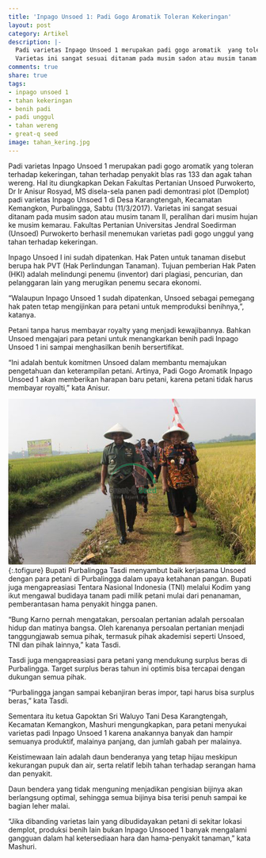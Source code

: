 ```yaml
---
title: 'Inpago Unsoed 1: Padi Gogo Aromatik Toleran Kekeringan'
layout: post
category: Artikel
description: |-
  Padi varietas Inpago Unsoed 1 merupakan padi gogo aromatik  yang toleran terhadap kekeringan, tahan terhadap penyakit blas ras 133 dan agak tahan wereng. <p />
  Varietas ini sangat sesuai ditanam pada musim sadon atau musim tanam II, peralihan dari musim hujan ke musim kemarau. Fakultas Pertanian Universitas Jendral Soedirman (Unsoed) Purwokerto berhasil menemukan varietas padi gogo unggul yang tahan terhadap kekeringan.
comments: true
share: true
tags:
- inpago unsoed 1
- tahan kekeringan
- benih padi
- padi unggul
- tahan wereng
- great-q seed
image: tahan_kering.jpg
---
```


Padi varietas Inpago Unsoed 1 merupakan padi gogo aromatik  yang toleran terhadap kekeringan, tahan terhadap penyakit blas ras 133 dan agak tahan wereng. Hal itu diungkapkan Dekan Fakultas Pertanian Unsoed Purwokerto, Dr Ir Anisur Rosyad, MS disela-sela panen padi demontrasi plot (Demplot) padi varietas Inpago Unsoed 1 di Desa Karangtengah, Kecamatan Kemangkon, Purbalingga, Sabtu (11/3/2017).  Varietas ini sangat sesuai ditanam pada musim sadon atau musim tanam II, peralihan dari musim hujan ke musim kemarau. Fakultas Pertanian Universitas Jendral Soedirman (Unsoed) Purwokerto berhasil menemukan varietas padi gogo unggul yang tahan terhadap kekeringan.

Inpago Unsoed I ini sudah dipatenkan. Hak Paten untuk tanaman disebut berupa hak PVT (Hak Perlindungan Tanaman). Tujuan pemberian Hak Paten (HKI) adalah melindungi penemu (inventor) dari plagiasi, pencurian, dan pelanggaran lain yang merugikan penemu secara ekonomi.

“Walaupun Inpago Unsoed 1 sudah dipatenkan, Unsoed sebagai pemegang hak paten tetap  mengijinkan para petani untuk memproduksi benihnya,”, katanya.

Petani tanpa harus membayar royalty yang menjadi kewajibannya. Bahkan Unsoed mengajari para petani untuk menangkarkan benih padi Inpago Unsoed 1 ini sampai menghasilkan benih bersertifikat.

“Ini adalah bentuk komitmen Unsoed dalam membantu memajukan pengetahuan dan keterampilan petani.  Artinya, Padi Gogo Aromatik Inpago Unsoed 1 akan memberikan harapan baru petani, karena petani tidak harus membayar royalti,” kata Anisur.

![Bupati Tasdi](/assets/images/bupati_tasdi.jpg "Bupati Tadi bersama muspida dalam panen perdana")
{:.tofigure}
Bupati Purbalingga Tasdi menyambut baik kerjasama Unsoed dengan para petani di Purbalingga dalam upaya ketahanan pangan. Bupati juga mengapreasiasi Tentara Nasional Indonesia (TNI) melalui Kodim yang ikut mengawal budidaya tanam padi milik petani mulai dari penanaman, pemberantasan hama penyakit hingga panen.

“Bung Karno pernah mengatakan, persoalan pertanian adalah persoalan hidup dan matinya bangsa. Oleh karenanya persoalan pertanian menjadi tanggungjawab semua pihak, termasuk pihak akademisi seperti Unsoed, TNI dan pihak lainnya,” kata Tasdi.

Tasdi juga mengapreasiasi para petani yang mendukung surplus beras di Purbalingga. Target surplus beras tahun ini optimis bisa tercapai dengan dukungan semua pihak.

“Purbalingga jangan sampai kebanjiran beras impor, tapi harus bisa surplus beras,” kata Tasdi.

Sementara itu ketua Gapoktan Sri Waluyo Tani Desa Karangtengah, Kecamatan Kemangkon, Mashuri mengungkapkan, para petani menyukai varietas padi Inpago Unsoed 1 karena anakannya banyak dan hampir semuanya produktif, malainya panjang, dan jumlah gabah per malainya.

Keistimewaan lain adalah daun benderanya yang tetap hijau meskipun kekurangan pupuk dan air, serta relatif lebih tahan terhadap serangan hama dan penyakit.

Daun bendera yang tidak menguning menjadikan pengisian bijinya akan berlangsung optimal, sehingga semua bijinya bisa terisi penuh sampai ke bagian leher malai.

“Jika dibanding  varietas lain yang dibudidayakan petani di sekitar lokasi demplot, produksi benih lain bukan Inpago Unsooed 1 banyak mengalami gangguan dalam hal ketersediaan hara dan hama-penyakit tanaman,” kata Mashuri.